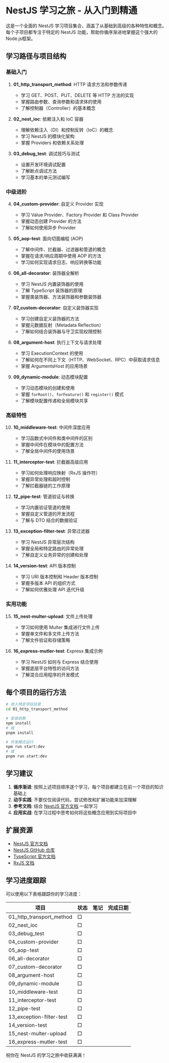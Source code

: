# NestJS 学习之旅 - 从入门到精通

这是一个全面的 NestJS 学习项目集合，涵盖了从基础到高级的各种特性和概念。每个子项目都专注于特定的 NestJS 功能，帮助你循序渐进地掌握这个强大的Node.js框架。

## 学习路径与项目结构

### 基础入门
1. **01_http_transport_method**: HTTP 请求方法和参数传递
   - 学习 GET、POST、PUT、DELETE 等 HTTP 方法的实现
   - 掌握路由参数、查询参数和请求体的使用
   - 了解控制器（Controller）的基本概念

2. **02_nest_ioc**: 依赖注入和 IoC 容器
   - 理解依赖注入（DI）和控制反转（IoC）的概念
   - 学习 NestJS 的模块化架构
   - 掌握 Providers 和依赖关系处理

3. **03_debug_test**: 调试技巧与测试
   - 设置开发环境调试配置
   - 了解断点调试方法
   - 学习基本的单元测试编写

### 中级进阶
4. **04_custom-provider**: 自定义 Provider 实现
   - 学习 Value Provider、Factory Provider 和 Class Provider
   - 掌握动态创建 Provider 的方法
   - 了解如何使用异步 Provider

5. **05_aop-test**: 面向切面编程 (AOP)
   - 了解中间件、拦截器、过滤器和管道的概念
   - 掌握在请求/响应周期中使用 AOP 的方法
   - 学习如何实现请求日志、响应转换等功能

6. **06_all-decorator**: 装饰器全解析
   - 学习 NestJS 内置装饰器的使用
   - 了解 TypeScript 装饰器的原理
   - 掌握类装饰器、方法装饰器和参数装饰器

7. **07_custom-decorator**: 自定义装饰器实现
   - 学习创建自定义装饰器的方法
   - 掌握元数据反射（Metadata Reflection）
   - 了解如何结合装饰器与守卫实现权限控制

8. **08_argument-host**: 执行上下文与请求处理
   - 学习 ExecutionContext 的使用
   - 了解如何在不同上下文（HTTP、WebSocket、RPC）中获取请求信息
   - 掌握 ArgumentsHost 的应用场景

9. **09_dynamic-module**: 动态模块配置
   - 学习动态模块的创建和使用
   - 掌握 `forRoot()`、`forFeature()` 和 `register()` 模式
   - 了解模块配置传递和全局模块共享

### 高级特性
10. **10_middleware-test**: 中间件深度应用
    - 学习函数式中间件和类中间件的区别
    - 掌握中间件在模块中的配置方法
    - 了解全局中间件的使用场景

11. **11_interceptor-test**: 拦截器高级应用
    - 学习如何处理响应映射（RxJS 操作符）
    - 掌握异常处理和超时控制
    - 了解拦截器链的工作原理

12. **12_pipe-test**: 管道验证与转换
    - 学习内置验证管道的使用
    - 掌握自定义管道的开发流程
    - 了解与 DTO 结合的数据验证

13. **13_exception-filter-test**: 异常过滤器
    - 学习 NestJS 异常层次结构
    - 掌握全局和特定路由的异常处理
    - 了解自定义业务异常的创建和处理

14. **14_version-test**: API 版本控制
    - 学习 URI 版本控制和 Header 版本控制
    - 掌握多版本 API 的组织方式
    - 了解如何优雅处理 API 迭代升级

### 实用功能
15. **15_nest-multer-upload**: 文件上传处理
    - 学习如何使用 Multer 集成进行文件上传
    - 掌握单文件和多文件上传方法
    - 了解文件验证和存储策略

16. **16_express-mutler-test**: Express 集成示例
    - 学习 NestJS 如何与 Express 结合使用
    - 掌握底层平台特性的访问方法
    - 了解混合应用程序的开发模式

## 每个项目的运行方法

```bash
# 进入特定项目目录
cd 01_http_transport_method

# 安装依赖
npm install
# 或
pnpm install

# 开发模式运行
npm run start:dev
# 或
pnpm run start:dev
```

## 学习建议

1. **循序渐进**: 按照上述项目顺序逐个学习，每个项目都建立在前一个项目的知识基础上
2. **动手实践**: 不要仅仅阅读代码，尝试修改和扩展功能来加深理解
3. **参考文档**: 结合 [NestJS 官方文档](https://docs.nestjs.com/) 一起学习
4. **应用实战**: 在学习过程中思考如何将这些概念应用到实际项目中

## 扩展资源

- [NestJS 官方文档](https://docs.nestjs.com/)
- [NestJS GitHub 仓库](https://github.com/nestjs/nest)
- [TypeScript 官方文档](https://www.typescriptlang.org/docs/)
- [RxJS 文档](https://rxjs.dev/guide/overview)

## 学习进度跟踪

可以使用以下表格跟踪你的学习进度：

| 项目 | 状态 | 笔记 | 完成日期 |
|-----|------|-----|---------|
| 01_http_transport_method | □ | | |
| 02_nest_ioc | □ | | |
| 03_debug_test | □ | | |
| 04_custom-provider | □ | | |
| 05_aop-test | □ | | |
| 06_all-decorator | □ | | |
| 07_custom-decorator | □ | | |
| 08_argument-host | □ | | |
| 09_dynamic-module | □ | | |
| 10_middleware-test | □ | | |
| 11_interceptor-test | □ | | |
| 12_pipe-test | □ | | |
| 13_exception-filter-test | □ | | |
| 14_version-test | □ | | |
| 15_nest-multer-upload | □ | | |
| 16_express-mutler-test | □ | | |

祝你在 NestJS 的学习之旅中收获满满！ 